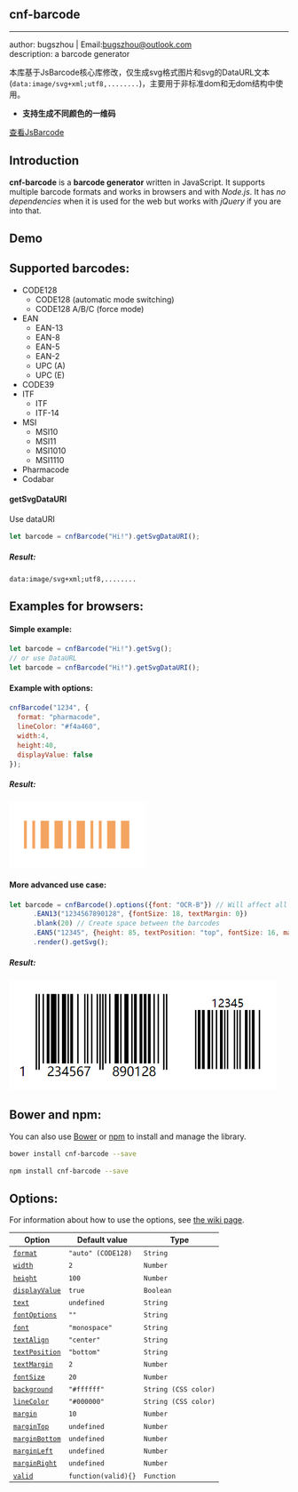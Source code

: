 ## cnf-barcode
----------------------------
author: bugszhou | Email:bugszhou@outlook.com <br>
description: a barcode generator

本库基于JsBarcode核心库修改，仅生成svg格式图片和svg的DataURL文本(`data:image/svg+xml;utf8,........`)，主要用于非标准dom和无dom结构中使用。

- **支持生成不同颜色的一维码**

[查看JsBarcode](https://www.npmjs.com/package/jsbarcode)

Introduction
----
**cnf-barcode** is a **barcode generator** written in JavaScript. It supports multiple barcode formats and works in browsers and with *Node.js*. It has *no dependencies* when it is used for the web but works with *jQuery* if you are into that.



Demo
----

Supported barcodes:
----
* CODE128
  * CODE128 (automatic mode switching)
  * CODE128 A/B/C (force mode)
* EAN
  * EAN-13
  * EAN-8
  * EAN-5
  * EAN-2
  * UPC (A)
  * UPC (E)
* CODE39
* ITF
  * ITF
  * ITF-14
* MSI
  * MSI10
  * MSI11
  * MSI1010
  * MSI1110
* Pharmacode
* Codabar

#### getSvgDataURI

Use dataURI

```javascript
let barcode = cnfBarcode("Hi!").getSvgDataURI();
```
##### Result:

```
data:image/svg+xml;utf8,........
```

Examples for browsers:
----

#### Simple example:
````javascript
let barcode = cnfBarcode("Hi!").getSvg();
// or use DataURL
let barcode = cnfBarcode("Hi!").getSvgDataURI();
````

#### Example with options:
````javascript
cnfBarcode("1234", {
  format: "pharmacode",
  lineColor: "#f4a460",
  width:4,
  height:40,
  displayValue: false
});
````
##### Result:
![Result](./docs/imgs/pharmacode-1234.png)


#### More advanced use case:
````javascript
let barcode = cnfBarcode().options({font: "OCR-B"}) // Will affect all barcodes
      .EAN13("1234567890128", {fontSize: 18, textMargin: 0})
      .blank(20) // Create space between the barcodes
      .EAN5("12345", {height: 85, textPosition: "top", fontSize: 16, marginTop: 15})
      .render().getSvg();
````
##### Result:
![Result](./docs/imgs/EAN13.png)

Bower and npm:
----
You can also use [Bower](http://bower.io) or [npm](https://www.npmjs.com) to install and manage the library.
````bash
bower install cnf-barcode --save
````
````bash
npm install cnf-barcode --save
````

Options:
----
For information about how to use the options, see [the wiki page](https://github.com/lindell/JsBarcode/wiki/Options).

| Option | Default value | Type |
|--------|---------------|------|
| [`format`](https://github.com/lindell/JsBarcode/wiki/Options#format) | `"auto" (CODE128)` | `String` |
| [`width`](https://github.com/lindell/JsBarcode/wiki/Options#width) | `2` | `Number` |
| [`height`](https://github.com/lindell/JsBarcode/wiki/Options#height) | `100` | `Number` |
| [`displayValue`](https://github.com/lindell/JsBarcode/wiki/Options#display-value) | `true` | `Boolean` |
| [`text`](https://github.com/lindell/JsBarcode/wiki/Options#text) | `undefined` | `String` |
| [`fontOptions`](https://github.com/lindell/JsBarcode/wiki/Options#font-options) | `""` | `String` |
| [`font`](https://github.com/lindell/JsBarcode/wiki/Options#font) | `"monospace"` | `String` |
| [`textAlign`](https://github.com/lindell/JsBarcode/wiki/Options#text-align) | `"center"` | `String` |
| [`textPosition`](https://github.com/lindell/JsBarcode/wiki/Options#text-position) | `"bottom"` | `String` |
| [`textMargin`](https://github.com/lindell/JsBarcode/wiki/Options#text-margin) | `2` | `Number` |
| [`fontSize`](https://github.com/lindell/JsBarcode/wiki/Options#font-size) | `20` | `Number` |
| [`background`](https://github.com/lindell/JsBarcode/wiki/Options#background)  | `"#ffffff"` | `String (CSS color)` |
| [`lineColor`](https://github.com/lindell/JsBarcode/wiki/Options#line-color) | `"#000000"` | `String (CSS color)` |
| [`margin`](https://github.com/lindell/JsBarcode/wiki/Options#margins) | `10` | `Number` |
| [`marginTop`](https://github.com/lindell/JsBarcode/wiki/Options#margins) | `undefined` | `Number` |
| [`marginBottom`](https://github.com/lindell/JsBarcode/wiki/Options#margins) | `undefined` | `Number` |
| [`marginLeft`](https://github.com/lindell/JsBarcode/wiki/Options#margins) | `undefined` | `Number` |
| [`marginRight`](https://github.com/lindell/JsBarcode/wiki/Options#margins) | `undefined` | `Number` |
| [`valid`](https://github.com/lindell/JsBarcode/wiki/Options#valid) | `function(valid){}` | `Function` |
